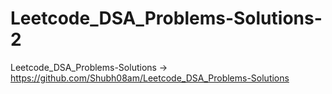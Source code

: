 # Leetcode_DSA_Problems-Solutions-2

Leetcode_DSA_Problems-Solutions -> https://github.com/Shubh08am/Leetcode_DSA_Problems-Solutions
